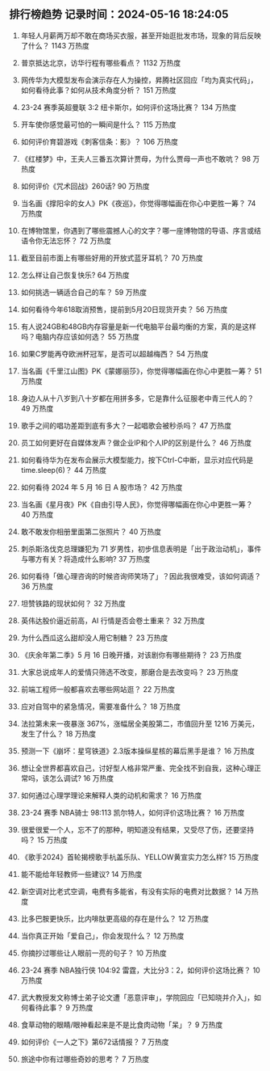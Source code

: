 
## 排行榜趋势 记录时间：2024-05-16 18:24:05
  
  1. 年轻人月薪两万却不敢在商场买衣服，甚至开始逛批发市场，现象的背后反映了什么？ 1143 万热度
    
  2. 普京抵达北京，访华行程有哪些看点？ 1132 万热度
    
  3. 网传华为大模型发布会演示存在人为操控，昇腾社区回应「均为真实代码」，如何看待此事？如何从技术角度分析？ 151 万热度
    
  4. 23-24 赛季英超曼联 3:2 纽卡斯尔，如何评价这场比赛？ 134 万热度
    
  5. 开车使你感觉最可怕的一瞬间是什么？ 115 万热度
    
  6. 如何评价育碧游戏《刺客信条：影》？ 106 万热度
    
  7. 《红楼梦》中，王夫人三番五次算计贾母，为什么贾母一声也不敢吭？ 98 万热度
    
  8. 如何评价《咒术回战》260话? 90 万热度
    
  9. 当名画《撑阳伞的女人》PK《夜巡》，你觉得哪幅画在你心中更胜一筹？ 74 万热度
    
  10. 在博物馆里，你遇到了哪些震撼人心的文字？哪一座博物馆的导语、序言或结语令你无法忘怀？ 72 万热度
    
  11. 截至目前市面上有哪些好用的开放式蓝牙耳机？ 70 万热度
    
  12. 怎么样让自己恢复快乐? 64 万热度
    
  13. 如何挑选一辆适合自己的车？ 59 万热度
    
  14. 如何看待今年618取消预售，提前到5月20日现货开卖？ 56 万热度
    
  15. 有人说24GB和48GB内存容量是新一代电脑平台最均衡的方案，真的是这样吗？电脑内存应该如何选？ 55 万热度
    
  16. 如果C罗能再夺欧洲杯冠军，是否可以超越梅西？ 54 万热度
    
  17. 当名画《千里江山图》PK《蒙娜丽莎》，你觉得哪幅画在你心中更胜一筹？ 51 万热度
    
  18. 身边人从十八岁到八十岁都在用拼多多，它是靠什么征服老中青三代人的？ 49 万热度
    
  19. 歌手之间的唱功差距到底有多大？一起唱歌会被秒杀吗？ 47 万热度
    
  20. 员工如何更好在自媒体发声？做企业IP和个人IP的区别是什么？ 46 万热度
    
  21. 如何看待华为在发布会展示大模型能力，按下Ctrl-C中断，显示对应代码是time.sleep(6)？ 44 万热度
    
  22. 如何看待 2024 年 5 月 16 日 A 股市场？ 42 万热度
    
  23. 当名画《星月夜》PK《自由引导人民》，你觉得哪幅画在你心中更胜一筹？ 40 万热度
    
  24. 敢不敢发你相册里面第二张照片？ 40 万热度
    
  25. 刺杀斯洛伐克总理嫌犯为 71 岁男性，初步信息表明是「出于政治动机」，事件与哪方有关？将造成什么影响? 37 万热度
    
  26. 如何看待「做心理咨询的时候咨询师笑场了」？因此我很难受，该如何调适？ 36 万热度
    
  27. 坦赞铁路的现状如何？ 32 万热度
    
  28. 英伟达股价逼近前高，AI 行情是否会卷土重来？ 32 万热度
    
  29. 为什么西瓜这么甜却没人用它制糖？ 23 万热度
    
  30. 《庆余年第二季》5 月 16 日晚开播，对该剧你有哪些期待？ 23 万热度
    
  31. 大家总说成年人的爱情只筛选不改变，那磨合是去改变吗？ 23 万热度
    
  32. 前端工程师一般都喜欢去哪些网站逛？ 22 万热度
    
  33. 应对自驾中的紧急情况，需要准备什么？ 18 万热度
    
  34. 法拉第未来一夜暴涨 367%，涨幅居全美股第二，市值回升至 1216 万美元，发生了什么？ 18 万热度
    
  35. 预测一下《崩坏：星穹铁道》2.3版本操纵星核的幕后黑手是谁？ 16 万热度
    
  36. 想让全世界都喜欢自己，讨好型人格非常严重、完全找不到自我，这种心理正常吗，该怎么调试? 16 万热度
    
  37. 如何通过心理学理论来解释人类的动机和需求？ 16 万热度
    
  38. 23-24 赛季 NBA骑士 98:113 凯尔特人，如何评价这场比赛？ 16 万热度
    
  39. 很爱很爱一个人，忘不了的那种，明知道没有结果，又受尽了伤，还要坚持吗？ 15 万热度
    
  40. 《歌手2024》首轮揭榜歌手杭盖乐队、YELLOW黄宣实力怎么样? 15 万热度
    
  41. 能不能给年轻教师一些建议? 14 万热度
    
  42. 新空调对比老式空调，电费有多能省，有没有实际的电费对比数据？ 14 万热度
    
  43. 比多巴胺更快乐，比内啡肽更高级的存在是什么？ 12 万热度
    
  44. 当你真正开始「爱自己」，你会发现什么？ 12 万热度
    
  45. 你摘抄过哪些让人眼前一亮的句子？ 10 万热度
    
  46. 23-24 赛季 NBA独行侠 104:92 雷霆，大比分3：2，如何评价这场比赛？ 10 万热度
    
  47. 武大教授发文称博士弟子论文遭「恶意评审」，学院回应「已知晓并介入」，如何看待此事？ 9 万热度
    
  48. 食草动物的眼睛/眼神看起来是不是比食肉动物「呆」？ 9 万热度
    
  49. 如何评价《一人之下》第672话情报？ 7 万热度
    
  50. 旅途中你有过哪些奇妙的思考？ 7 万热度
    